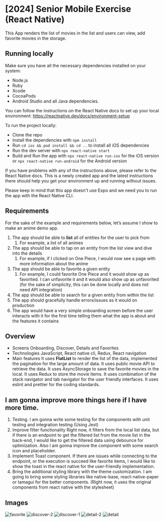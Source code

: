 # [2024] Senior Mobile Exercise (React Native)

This App renders the list of movies in the list and users can view, add favorite movies in the storage.

## Running locally

Make sure you have all the necessary dependencies installed on your system:

- Node.js
- Ruby
- Xcode
- CocoaPods
- Android Studio and all Java dependencies.

You can follow the instructions on the React Native docs to set up your local environment: https://reactnative.dev/docs/environment-setup

To run the project locally:

- Clone the repo
- Install the dependencies with `npm install`
- Run `cd ios && pod install && cd ..` to install all iOS dependencies
- Run the dev server with `npx react-native start`
- Build and Run the app with `npx react-native run-ios` for the iOS version or `npx react-native run-android` for the Android version

If you have problems with any of the instructions above, please refer to the React Native docs. This is a newly created app and the latest instructions there should help you get your environment up and running without issues.

Please keep in mind that this app doesn't use Expo and we need you to run the app with the React Native CLI.

## Requirements

For the sake of the example and requirements below, let’s assume I show to make an anime demo app.

1. The app should be able to **list** all of entities for the user to pick from
    1. For example, a list of all animes
2. The app should be able to tap on an entity from the list view and dive into the details
    1. For example, if I clicked on One Piece, I would now see a page with more information about the anime
3. The app should be able to favorite a given entity
    1. For example, I could favorite One Piece and it would show up as favorited. I can unfavorite it and it would also show up as unfavorited (for the sake of simplicity, this can be done locally and does not need API integration)
4. The app should be able to search for a given entity from within the list
5. The app should gracefully handle errors/issues as it would on production
6. The app would have a very simple onboarding screen before the user interacts with it for the first time telling them what the app is about and the features it contains


## Overview
- Screens
Onboarding, Discover, Details and Favorites
- Technologies
JavaScript, React native cli, Redux, React navigation
- Main features
It uses **FlatList** to render the list of the data, implemented the pagination for the large amount of data.
It uses public movie API to retrieve the data.
It uses AsyncStorage to save the favorite movies in the local.
It uses Redux to store the movie items.
It uses combination of the stack navigator and tab navigator for the user friendly interfaces.
It uses eslint and prettier for the coding standards.

## I am gonna improve more things here if I have more time.
1. Testing.
I am gonna write some testing for the components with unit testing and integration testing (Using Jest)
2. Improve filter functionality
Right now, it filters from the local list data, but if there is an endpoint to get the filtered list from the movie list in the back-end, I would like to get the filtered data using debounce for optimization.
Also I am gonna improve the component with some search icon and placeholder.
3. Implement Toast component.
If there are issues while connecting to the endpoint, or the execution is succeed like favorite items, I would like to show the toast in the react native for the user-friendly implementation.
4. Bring the additional styling library with the theme customization.
I am going to bring some styling libraries like native-base, react-native-paper or tamagui for the better components. (Right now, it uses the original components from react native with the stylesheet)

## Images
![favorite](https://github.com/MikeLiuag/firekamp-exercise/assets/122606053/ae63e000-fb56-4a55-97d6-07e9dca6cebd)
![discover-2](https://github.com/MikeLiuag/firekamp-exercise/assets/122606053/c33e7886-58df-4580-bb05-3574b5f1544a)
![discover-1](https://github.com/MikeLiuag/firekamp-exercise/assets/122606053/2b72e37a-bb8d-4100-aed0-711a593a7b95)
![detail-2](https://github.com/MikeLiuag/firekamp-exercise/assets/122606053/34a2d514-fafa-481b-a8b7-d575fd5c8de3)
![detail](https://github.com/MikeLiuag/firekamp-exercise/assets/122606053/1adc3707-443c-47a6-ae8c-c1921c534315)
